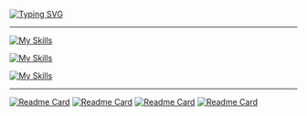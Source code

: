 
[![Typing SVG](https://readme-typing-svg.herokuapp.com?font=Doto&weight=900&size=40&pause=1000&color=060050&background=78ADFF&center=true&vCenter=true&random=true&width=500&lines=Sauhardha+Kafle)](https://git.io/typing-svg)

<hr>


[![My Skills](https://skillicons.dev/icons?i=js,c,cpp,py,ts,rust)](https://skillicons.dev)

[![My Skills](https://skillicons.dev/icons?i=html,css,tailwind,react,next)](https://skillicons.dev)

[![My Skills](https://skillicons.dev/icons?i=nodejs,express)](https://skillicons.dev)

<hr>

[![Readme Card](https://github-readme-stats.vercel.app/api/pin/?username=ostrich-egg&repo=coderoom&border_color=289BF9&bg_color=0D1117&title_color=C9D1D9&text_color=8B949E&icon_color=289BF9)](https://github.com/ostrich-egg/CodeRoom)
[![Readme Card](https://github-readme-stats.vercel.app/api/pin/?username=ostrich-egg&repo=zizz&border_color=289BF9&bg_color=0D1117&title_color=C9D1D9&text_color=8B949E&icon_color=289BF9)](https://github.com/ostrich-egg/zizz)
[![Readme Card](https://github-readme-stats.vercel.app/api/pin/?username=ostrich-egg&repo=songit-cli&border_color=289BF9&bg_color=0D1117&title_color=C9D1D9&text_color=8B949E&icon_color=289BF9)](https://github.com/ostrich-egg/songit-cli)
[![Readme Card](https://github-readme-stats.vercel.app/api/pin/?username=ostrich-egg&repo=noisy_ai&border_color=289BF9&bg_color=0D1117&title_color=C9D1D9&text_color=8B949E&icon_color=289BF9)](https://github.com/ostrich-egg/noisy_ai)
